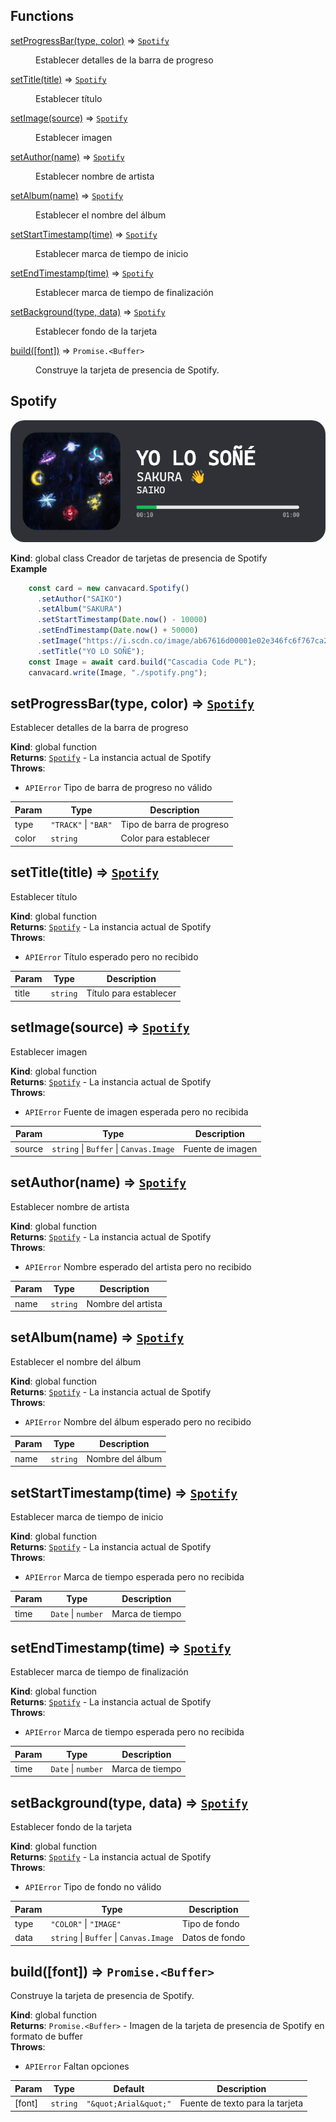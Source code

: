 ## Functions

<dl>
<dt><a href="#setProgressBar">setProgressBar(type, color)</a> ⇒ <code><a href="#Spotify">Spotify</a></code></dt>
<dd><p>Establecer detalles de la barra de progreso</p>
</dd>
<dt><a href="#setTitle">setTitle(title)</a> ⇒ <code><a href="#Spotify">Spotify</a></code></dt>
<dd><p>Establecer título</p>
</dd>
<dt><a href="#setImage">setImage(source)</a> ⇒ <code><a href="#Spotify">Spotify</a></code></dt>
<dd><p>Establecer imagen</p>
</dd>
<dt><a href="#setAuthor">setAuthor(name)</a> ⇒ <code><a href="#Spotify">Spotify</a></code></dt>
<dd><p>Establecer nombre de artista</p>
</dd>
<dt><a href="#setAlbum">setAlbum(name)</a> ⇒ <code><a href="#Spotify">Spotify</a></code></dt>
<dd><p>Establecer el nombre del álbum</p>
</dd>
<dt><a href="#setStartTimestamp">setStartTimestamp(time)</a> ⇒ <code><a href="#Spotify">Spotify</a></code></dt>
<dd><p>Establecer marca de tiempo de inicio</p>
</dd>
<dt><a href="#setEndTimestamp">setEndTimestamp(time)</a> ⇒ <code><a href="#Spotify">Spotify</a></code></dt>
<dd><p>Establecer marca de tiempo de finalización</p>
</dd>
<dt><a href="#setBackground">setBackground(type, data)</a> ⇒ <code><a href="#Spotify">Spotify</a></code></dt>
<dd><p>Establecer fondo de la tarjeta</p>
</dd>
<dt><a href="#build">build([font])</a> ⇒ <code>Promise.&lt;Buffer&gt;</code></dt>
<dd><p>Construye la tarjeta de presencia de Spotify.</p>
</dd>
</dl>

<a name="Spotify"></a>

## Spotify
![Spotify Card](https://raw.githubusercontent.com/SrGobi/canvacard/refs/heads/test/spotify.png)

**Kind**: global class
Creador de tarjetas de presencia de Spotify  
**Example**  
```js
    const card = new canvacard.Spotify()
      .setAuthor("SAIKO")
      .setAlbum("SAKURA")
      .setStartTimestamp(Date.now() - 10000)
      .setEndTimestamp(Date.now() + 50000)
      .setImage("https://i.scdn.co/image/ab67616d00001e02e346fc6f767ca2ac8365fe60")
      .setTitle("YO LO SOÑÉ");
    const Image = await card.build("Cascadia Code PL");
    canvacard.write(Image, "./spotify.png");
```
<a name="setProgressBar"></a>

## setProgressBar(type, color) ⇒ [<code>Spotify</code>](#Spotify)
Establecer detalles de la barra de progreso

**Kind**: global function  
**Returns**: [<code>Spotify</code>](#Spotify) - La instancia actual de Spotify  
**Throws**:

- <code>APIError</code> Tipo de barra de progreso no válido


| Param | Type | Description |
| --- | --- | --- |
| type | <code>&quot;TRACK&quot;</code> \| <code>&quot;BAR&quot;</code> | Tipo de barra de progreso |
| color | <code>string</code> | Color para establecer |

<a name="setTitle"></a>

## setTitle(title) ⇒ [<code>Spotify</code>](#Spotify)
Establecer título

**Kind**: global function  
**Returns**: [<code>Spotify</code>](#Spotify) - La instancia actual de Spotify  
**Throws**:

- <code>APIError</code> Título esperado pero no recibido


| Param | Type | Description |
| --- | --- | --- |
| title | <code>string</code> | Título para establecer |

<a name="setImage"></a>

## setImage(source) ⇒ [<code>Spotify</code>](#Spotify)
Establecer imagen

**Kind**: global function  
**Returns**: [<code>Spotify</code>](#Spotify) - La instancia actual de Spotify  
**Throws**:

- <code>APIError</code> Fuente de imagen esperada pero no recibida


| Param | Type | Description |
| --- | --- | --- |
| source | <code>string</code> \| <code>Buffer</code> \| <code>Canvas.Image</code> | Fuente de imagen |

<a name="setAuthor"></a>

## setAuthor(name) ⇒ [<code>Spotify</code>](#Spotify)
Establecer nombre de artista

**Kind**: global function  
**Returns**: [<code>Spotify</code>](#Spotify) - La instancia actual de Spotify  
**Throws**:

- <code>APIError</code> Nombre esperado del artista pero no recibido


| Param | Type | Description |
| --- | --- | --- |
| name | <code>string</code> | Nombre del artista |

<a name="setAlbum"></a>

## setAlbum(name) ⇒ [<code>Spotify</code>](#Spotify)
Establecer el nombre del álbum

**Kind**: global function  
**Returns**: [<code>Spotify</code>](#Spotify) - La instancia actual de Spotify  
**Throws**:

- <code>APIError</code> Nombre del álbum esperado pero no recibido


| Param | Type | Description |
| --- | --- | --- |
| name | <code>string</code> | Nombre del álbum |

<a name="setStartTimestamp"></a>

## setStartTimestamp(time) ⇒ [<code>Spotify</code>](#Spotify)
Establecer marca de tiempo de inicio

**Kind**: global function  
**Returns**: [<code>Spotify</code>](#Spotify) - La instancia actual de Spotify  
**Throws**:

- <code>APIError</code> Marca de tiempo esperada pero no recibida


| Param | Type | Description |
| --- | --- | --- |
| time | <code>Date</code> \| <code>number</code> | Marca de tiempo |

<a name="setEndTimestamp"></a>

## setEndTimestamp(time) ⇒ [<code>Spotify</code>](#Spotify)
Establecer marca de tiempo de finalización

**Kind**: global function  
**Returns**: [<code>Spotify</code>](#Spotify) - La instancia actual de Spotify  
**Throws**:

- <code>APIError</code> Marca de tiempo esperada pero no recibida


| Param | Type | Description |
| --- | --- | --- |
| time | <code>Date</code> \| <code>number</code> | Marca de tiempo |

<a name="setBackground"></a>

## setBackground(type, data) ⇒ [<code>Spotify</code>](#Spotify)
Establecer fondo de la tarjeta

**Kind**: global function  
**Returns**: [<code>Spotify</code>](#Spotify) - La instancia actual de Spotify  
**Throws**:

- <code>APIError</code> Tipo de fondo no válido


| Param | Type | Description |
| --- | --- | --- |
| type | <code>&quot;COLOR&quot;</code> \| <code>&quot;IMAGE&quot;</code> | Tipo de fondo |
| data | <code>string</code> \| <code>Buffer</code> \| <code>Canvas.Image</code> | Datos de fondo |

<a name="build"></a>

## build([font]) ⇒ <code>Promise.&lt;Buffer&gt;</code>
Construye la tarjeta de presencia de Spotify.

**Kind**: global function  
**Returns**: <code>Promise.&lt;Buffer&gt;</code> - Imagen de la tarjeta de presencia de Spotify en formato de buffer  
**Throws**:

- <code>APIError</code> Faltan opciones


| Param | Type | Default | Description |
| --- | --- | --- | --- |
| [font] | <code>string</code> | <code>&quot;\&quot;Arial\&quot;&quot;</code> | Fuente de texto para la tarjeta |

